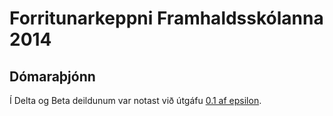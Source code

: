 # Forritunarkeppni Framhaldsskólanna 2014

## Dómaraþjónn

Í Delta og Beta deildunum var notast við útgáfu [0.1 af epsilon](https://github.com/ForritunarkeppniFramhaldsskolanna/epsilon/releases/tag/v0.1).

